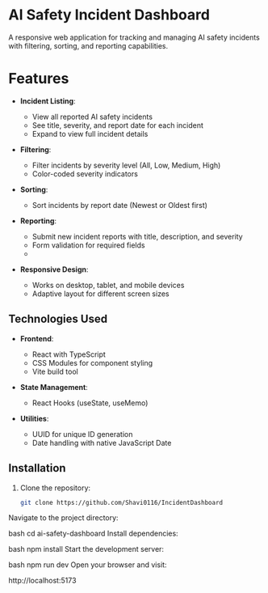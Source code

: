 # AI Safety Incident Dashboard #

A responsive web application for tracking and managing AI safety incidents with filtering, sorting, and reporting capabilities.

# Features #

- **Incident Listing**:
  - View all reported AI safety incidents
  - See title, severity, and report date for each incident
  - Expand to view full incident details

- **Filtering**:
  - Filter incidents by severity level (All, Low, Medium, High)
  - Color-coded severity indicators

- **Sorting**:
  - Sort incidents by report date (Newest or Oldest first)

- **Reporting**:
  - Submit new incident reports with title, description, and severity
  - Form validation for required fields
  - 
- **Responsive Design**:
  - Works on desktop, tablet, and mobile devices
  - Adaptive layout for different screen sizes

## Technologies Used

- **Frontend**:
  - React with TypeScript
  - CSS Modules for component styling
  - Vite build tool

- **State Management**:
  - React Hooks (useState, useMemo)

- **Utilities**:
  - UUID for unique ID generation
  - Date handling with native JavaScript Date

## Installation

1. Clone the repository:
   ```bash
   git clone https://github.com/Shavi0116/IncidentDashboard
Navigate to the project directory:

bash
cd ai-safety-dashboard
Install dependencies:

bash
npm install
Start the development server:

bash
npm run dev
Open your browser and visit:

http://localhost:5173
